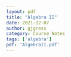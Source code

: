 ```yaml
---
layout: pdf
title: "Algebra II"
date: 2021-12-07
author: gjgress
category: Course Notes
tags: ['algebra']
pdf: 'AlgebraII.pdf'
---
```


